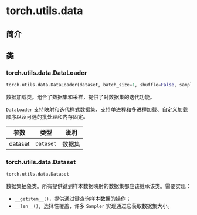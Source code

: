 # torch.utils.data

## 简介

## 类

### torch.utils.data.DataLoader

```py
torch.utils.data.DataLoader(dataset, batch_size=1, shuffle=False, sampler=None, batch_sampler=None, num_workers=0, collate_fn=None, pin_memory=False, drop_last=False, timeout=0, worker_init_fn=None, multiprocessing_context=None, generator=None, *, prefetch_factor=2, persistent_workers=False)
```

数据加载类。组合了数据集和采样，提供了对数据集的迭代功能。

`DataLoader` 支持映射和迭代样式数据集，支持单进程和多进程加载、自定义加载顺序以及可选的批处理和内存固定。




|参数|类型|说明|
|---|---|---|
|dataset|`Dataset`|数据集|



### torch.utils.data.Dataset

```py
torch.utils.data.Dataset
```

数据集抽象类。所有提供键到样本数据映射的数据集都应该继承该类。需要实现：

- `__getitem__()`，提供通过键查询样本数据的操作；
- `__len__()`，选择性覆盖，许多 `Sampler` 实现通过它获取数据集大小。


